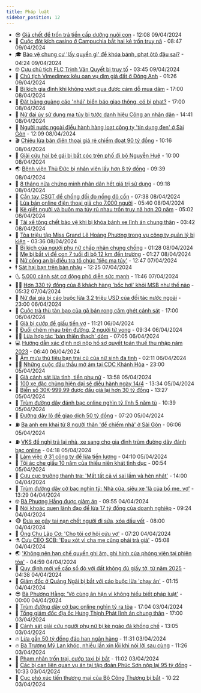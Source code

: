 ```yaml
---
title: Pháp luật
sidebar_position: 12
---
```


<!-- vnexpress-phap-luat:START -->
- 😎 [Giả chết để trốn trả tiền cấp dưỡng nuôi con](https://vnexpress.net/gia-chet-de-tron-tra-tien-cap-duong-nuoi-con-4732367.html) - 12:08 09/04/2024
- 🥰 [Cuộc đột kích casino ở Campuchia bắt hai kẻ trốn truy nã](https://vnexpress.net/cuoc-dot-kich-casino-o-campuchia-bat-hai-ke-tron-truy-na-4731920.html) - 08:47 09/04/2024
- 🎓 [Bảo vệ chung cư &#39;lấy quyền gì&#39; để khóa bánh, phạt ôtô đậu sai?](https://vnexpress.net/bao-ve-chung-cu-lay-quyen-gi-de-khoa-banh-phat-oto-dau-sai-4732088.html) - 04:24 09/04/2024
- 🤓 [Cựu chủ tịch FLC Trịnh Văn Quyết bị truy tố](https://vnexpress.net/cuu-chu-tich-flc-trinh-van-quyet-bi-truy-to-4732106.html) - 03:45 09/04/2024
- 🎊 [Chủ tịch Vimedimex kêu oan vụ dìm giá đất ở Đông Anh](https://vnexpress.net/chu-tich-vimedimex-dim-gia-dat-dong-anh-de-ban-cao-gap-4-lan-4731888.html) - 01:26 09/04/2024
- 🙉 [Bi kịch gia đình khi không vượt qua được cám dỗ mua dâm](https://vnexpress.net/bi-kich-gia-dinh-khi-khong-vuot-qua-duoc-cam-do-mua-dam-4731900.html) - 17:00 08/04/2024
- 🤡 [Đặt bảng quảng cáo &#39;nhái&#39; biển báo giao thông, có bị phạt?](https://vnexpress.net/dat-bang-quang-cao-nhai-bien-bao-giao-thong-co-bi-phat-4729000.html) - 17:00 08/04/2024
- 🗽 [Nữ đại úy sử dụng ma túy bị tước danh hiệu Công an nhân dân](https://vnexpress.net/nu-dai-uy-su-dung-ma-tuy-bi-tuoc-danh-hieu-cong-an-nhan-dan-4731931.html) - 14:41 08/04/2024
- 🌋 [Người nước ngoài điều hành hàng loạt công ty &#39;tín dụng đen&#39; ở Sài Gòn](https://vnexpress.net/nguoi-nuoc-ngoai-dieu-hanh-hang-loat-cong-ty-tin-dung-den-o-sai-gon-4731902.html) - 12:09 08/04/2024
- 🎬 [Chiêu lừa bán điện thoại giá rẻ chiếm đoạt 90 tỷ đồng](https://video.vnexpress.net/chieu-lua-ban-dien-thoai-gia-re-chiem-doat-90-ty-dong-4731799.html) - 10:16 08/04/2024
- 💯 [Giải cứu hai bé gái bị bắt cóc trên phố đi bộ Nguyễn Huệ](https://vnexpress.net/giai-cuu-hai-be-gai-bi-bat-coc-tren-pho-di-bo-nguyen-hue-4731867.html) - 10:00 08/04/2024
- 🌏 [Bệnh viện Thủ Đức bị nhân viên lấy hơn 8 tỷ đồng](https://vnexpress.net/benh-vien-thu-duc-bi-nhan-vien-lay-hon-8-ty-dong-4731857.html) - 09:39 08/04/2024
- 🌊 [8 tháng nữa chứng minh nhân dân hết giá trị sử dụng](https://vnexpress.net/8-thang-nua-chung-minh-nhan-dan-het-gia-tri-su-dung-4731713.html) - 09:18 08/04/2024
- 💂 [Cắn tay CSGT để chống đối đo nồng độ cồn](https://vnexpress.net/can-tay-csgt-de-chong-doi-do-nong-do-con-4731763.html) - 07:38 08/04/2024
- 🎡 [Lừa bán online điện thoại giả cho 7.000 người](https://vnexpress.net/lua-ban-online-dien-thoai-gia-cho-7-000-nguoi-4731705.html) - 05:40 08/04/2024
- 🫶 [Kẻ giết người và buôn ma túy rủ nhau trốn truy nã hơn 20 năm](https://vnexpress.net/ke-giet-nguoi-va-buon-ma-tuy-ru-nhau-tron-truy-na-hon-20-nam-4731519.html) - 05:02 08/04/2024
- 🐲 [Tài xế tông chết bảo vệ khi bị khóa bánh xe lĩnh án chung thân](https://vnexpress.net/tai-xe-ra-toa-vi-tong-chet-bao-ve-khi-bi-khoa-banh-oto-4731632.html) - 03:42 08/04/2024
- 🚀 [Tòa triệu tập Miss Grand Lê Hoàng Phương trong vụ công ty quản lý bị kiện](https://vnexpress.net/toa-trieu-tap-miss-grand-le-hoang-phuong-trong-vu-cong-ty-quan-ly-bi-kien-4731638.html) - 03:36 08/04/2024
- 🎊 [Bi kịch của người phụ nữ chấp nhận chung chồng](https://vnexpress.net/bi-kich-cua-nguoi-phu-nu-chap-nhan-chung-chong-4731520.html) - 01:28 08/04/2024
- 🤗 [Mẹ bị bắt vì để con 7 tuổi đi bộ 12 km đến trường](https://vnexpress.net/me-bi-bat-vi-de-con-7-tuoi-di-bo-12-km-den-truong-4731524.html) - 01:27 08/04/2024
- 🗽 [Nữ công an bị điều tra tổ chức &#39;tiệc ma túy&#39;](https://vnexpress.net/nu-cong-an-bi-dieu-tra-to-chuc-tiec-ma-tuy-4731503.html) - 12:47 07/04/2024
- 🕴 [Sát hại bạn trên bàn nhậu](https://vnexpress.net/sat-hai-ban-tren-ban-nhau-4731494.html) - 12:25 07/04/2024
- 🌜 [5.000 cảnh sát cơ động phô diễn sức mạnh](https://vnexpress.net/5-000-canh-sat-co-dong-pho-dien-suc-manh-4731428.html) - 11:46 07/04/2024
- 🧑‍🏫 [Hơn 330 tỷ đồng của 8 khách hàng &#39;bốc hơi&#39; khỏi MSB như thế nào](https://vnexpress.net/vi-sao-tien-gui-hon-330-ty-dong-cua-8-khach-hang-boc-hoi-khoi-msb-4729856.html) - 05:32 07/04/2024
- 🦩 [Nữ đại gia bị cáo buộc lừa 3,2 triệu USD của đối tác nước ngoài](https://vnexpress.net/nu-dai-gia-bi-cao-buoc-lua-3-2-trieu-usd-cua-doi-tac-nuoc-ngoai-4723152.html) - 23:00 06/04/2024
- 💼 [Cuộc trả thù tàn bạo của gã bán rong căm ghét cảnh sát](https://vnexpress.net/cuoc-tra-thu-tan-bao-cua-ga-ban-rong-cam-ghet-canh-sat-4730203.html) - 17:00 06/04/2024
- 💫 [Giả bị cướp để giấu tiền vợ](https://vnexpress.net/gia-bi-cuop-de-giau-tien-vo-4731288.html) - 11:21 06/04/2024
- 🦅 [Đuổi chém nhau trên đường, 2 người tử vong](https://vnexpress.net/duoi-chem-nhau-tren-duong-2-nguoi-tu-vong-4731243.html) - 09:34 06/04/2024
- 🧑‍💻 [Lừa hợp tác &#39;bán thiên thạch&#39; dỏm](https://vnexpress.net/lua-hop-tac-ban-thien-thach-dom-4731229.html) - 07:05 06/04/2024
- 💻 [Hướng dẫn xác định nơi nộp hồ sơ quyết toán thuế thu nhập năm 2023](https://vnexpress.net/huong-dan-xac-dinh-noi-nop-ho-so-quyet-toan-thue-thu-nhap-nam-2023-4731230.html) - 06:40 06/04/2024
- 🤠 [Âm mưu thủ tiêu bạn trai cũ của nữ sinh đa tình](https://vnexpress.net/am-muu-thu-tieu-ban-trai-cu-cua-nu-sinh-da-tinh-4731088.html) - 02:11 06/04/2024
- 🧑‍🏫 [Những cuộc đấu thầu mờ ám tại CDC Khánh Hòa](https://vnexpress.net/nhung-cuoc-dau-thau-mo-am-tai-cdc-khanh-hoa-4730676.html) - 23:00 05/04/2024
- 🌈 [Giả cảnh sát lừa tình, tiền phụ nữ](https://vnexpress.net/gia-canh-sat-lua-tinh-tien-phu-nu-4731073.html) - 13:58 05/04/2024
- 🌮 [100 xe đặc chủng hiện đại sẽ diễu hành ngày 14/4](https://vnexpress.net/100-xe-dac-chung-hien-dai-se-dieu-hanh-ngay-14-4-4730935.html) - 13:34 05/04/2024
- 🐲 [Biển số 30K-999.99 được đấu giá lại hơn 30 tỷ đồng](https://vnexpress.net/bien-so-30k-999-99-duoc-dau-gia-lai-hon-30-ty-dong-4730974.html) - 13:27 05/04/2024
- 🧰 [Trùm đường dây đánh bạc online nghìn tỷ lĩnh 5 năm tù](https://vnexpress.net/trum-duong-day-danh-bac-online-nghin-ty-linh-5-nam-tu-4730969.html) - 10:39 05/04/2024
- 💄 [Đường dây lô đề giao dịch 50 tỷ đồng](https://vnexpress.net/duong-day-lo-de-giao-dich-50-ty-dong-4730847.html) - 07:20 05/04/2024
- ⛽️ [Ba anh em khai tử 8 người thân &#39;để chiếm nhà&#39; ở Sài Gòn](https://vnexpress.net/ba-anh-em-khai-tu-8-nguoi-than-de-chiem-nha-o-sai-gon-4730895.html) - 06:06 05/04/2024
- ⛽️ [VKS đề nghị trả lại nhà, xe sang cho gia đình trùm đường dây đánh bạc online](https://vnexpress.net/vks-de-nghi-tra-lai-nha-xe-sang-cho-trum-duong-day-co-bac-online-nguyen-minh-thanh-4730811.html) - 04:18 05/04/2024
- 💂 [Làm việc ở 31 công ty để lừa tiền lương](https://vnexpress.net/lam-viec-o-31-cong-ty-de-lua-tien-luong-4730835.html) - 04:10 05/04/2024
- 🤔 [Tội ác che giấu 10 năm của thiếu niên khát tình dục](https://vnexpress.net/toi-ac-che-giau-10-nam-cua-thieu-nien-khat-tinh-duc-4730643.html) - 00:54 05/04/2024
- 🧐 [Cựu cục trưởng thanh tra: &#39;Mất tất cả vì sai lầm và hèn nhát&#39;](https://vnexpress.net/cuu-cuc-truong-thanh-tra-mat-tat-ca-vi-sai-lam-va-hen-nhat-4730659.html) - 14:00 04/04/2024
- 🎃 [Trùm đường dây cờ bạc nghìn tỷ: Nhà cửa, siêu xe &#39;là của bố mẹ, vợ&#39;](https://vnexpress.net/trum-duong-day-co-bac-nghin-ty-nha-cua-sieu-xe-la-cua-bo-me-vo-4730634.html) - 13:29 04/04/2024
- 🤓 [Bà Phương Hằng được giảm án](https://vnexpress.net/ba-phuong-hang-duoc-giam-an-4730614.html) - 09:55 04/04/2024
- 💃 [Nói khoác quen lãnh đạo để lừa 17 tỷ đồng của doanh nghiệp](https://vnexpress.net/noi-khoac-quen-lanh-dao-de-lua-17-ty-dong-cua-doanh-nghiep-4730534.html) - 09:24 04/04/2024
- 🐵 [Đưa xe gây tai nạn chết người đi sửa, xóa dấu vết](https://vnexpress.net/dua-xe-gay-tai-nan-chet-nguoi-di-sua-xoa-dau-vet-4730481.html) - 08:00 04/04/2024
- 🤖 [Ông Chu Lập Cơ: &#39;Cho tôi cơ hội cứu vợ&#39;](https://vnexpress.net/ong-chu-lap-co-cho-toi-co-hoi-cuu-vo-4730482.html) - 07:20 04/04/2024
- ⚗️ [Cựu CEO SCB: &#39;Đau xót vì cha mẹ cũng phải trả giá&#39;](https://vnexpress.net/cuu-ceo-scb-dau-xot-vi-cha-me-cung-phai-tra-gia-4730415.html) - 05:08 04/04/2024
- 🌏 [&#39;Không nên hạn chế quyền ghi âm, ghi hình của phóng viên tại phiên tòa&#39;](https://vnexpress.net/nha-bao-can-duoc-ghi-am-ghi-hinh-phien-toa-tu-khai-mac-den-ket-thuc-4729933.html) - 04:59 04/04/2024
- 🦆 [Quy định mới về cấp sổ đỏ với đất không đủ giấy tờ, từ năm 2025](https://vnexpress.net/quy-dinh-moi-ve-cap-so-do-voi-dat-khong-du-giay-to-tu-nam-2025-4729536.html) - 04:38 04/04/2024
- 🐎 [Giám đốc ở Quảng Ngãi bị bắt với cáo buộc lừa &#39;chạy án&#39;](https://vnexpress.net/giam-doc-o-quang-ngai-bi-bat-voi-cao-buoc-lua-chay-an-4730283.html) - 01:15 04/04/2024
- 😎 [Bà Phương Hằng: &#39;Vô cùng ân hận vì không hiểu biết pháp luật&#39;](https://vnexpress.net/ba-phuong-hang-vo-cung-an-han-vi-khong-hieu-biet-phap-luat-4730237.html) - 00:00 04/04/2024
- 💪 [Trùm đường dây cờ bạc online nghìn tỷ ra tòa](https://vnexpress.net/trum-duong-day-co-bac-online-nghin-ty-ra-toa-4730248.html) - 17:04 03/04/2024
- 🤡 [Tổng giám đốc địa ốc Hưng Thịnh Phát lĩnh án chung thân](https://vnexpress.net/tong-giam-doc-dia-oc-hung-thinh-phat-linh-an-chung-than-4730223.html) - 17:00 03/04/2024
- 🌁 [Cảnh sát giải cứu người phụ nữ bị kẻ ngáo đá khống chế](https://vnexpress.net/canh-sat-giai-cuu-nguoi-phu-nu-bi-ke-ngao-da-khong-che-4730221.html) - 13:05 03/04/2024
- 🔥 [Lừa gần 50 tỷ đồng đáo hạn ngân hàng](https://vnexpress.net/lua-gan-50-ty-dong-dao-han-ngan-hang-4730205.html) - 11:31 03/04/2024
- 🔥 [Bà Trương Mỹ Lan khóc, nhiều lần xin lỗi khi nói lời sau cùng](https://vnexpress.net/ba-truong-my-lan-khoc-nhieu-lan-xin-loi-khi-noi-loi-sau-cung-4730186.html) - 11:26 03/04/2024
- 👺 [Phạm nhân trốn trại, cướp taxi bị bắt](https://vnexpress.net/pham-nhan-tron-trai-cuop-taxi-bi-bat-4730194.html) - 11:02 03/04/2024
- 🎊 [Các bị can liên quan vụ án tại tập đoàn Phúc Sơn nộp lại 95 tỷ đồng](https://vnexpress.net/cac-bi-can-trong-vu-an-phuc-son-nop-lai-95-ty-dong-4730090.html) - 10:33 03/04/2024
- 🎊 [Cục phó xúc tiến thương mại của Bộ Công Thương bị bắt](https://vnexpress.net/cuc-pho-xuc-tien-thuong-mai-cua-bo-cong-thuong-bi-bat-4730177.html) - 10:22 03/04/2024<!-- vnexpress-phap-luat:END -->
